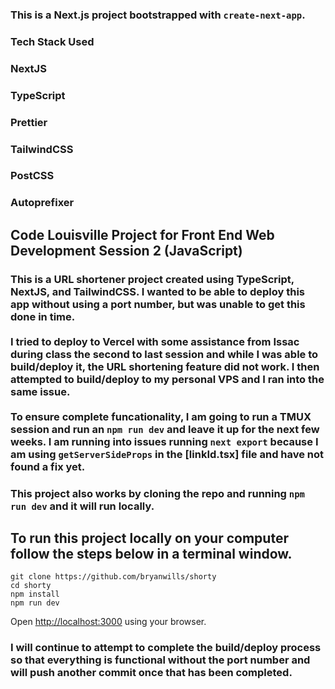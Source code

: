 ### This is a Next.js project bootstrapped with `create-next-app`.


### Tech Stack Used
### NextJS<br/>
### TypeScript<br/>
### Prettier<br/>
### TailwindCSS<br/>
### PostCSS<br/>
### Autoprefixer<br/>

## Code Louisville Project for Front End Web Development Session 2 (JavaScript)

### This is a URL shortener project created using TypeScript, NextJS, and TailwindCSS. I wanted to be able to deploy this app without using a port number, but was unable to get this done in time. <br/><br/> I tried to deploy to Vercel with some assistance from Issac during class the second to last session and while I was able to build/deploy it, the URL shortening feature did not work. I then attempted to build/deploy to my personal VPS and I ran into the same issue. <br/><br/>To ensure complete funcationality, I am going to run a TMUX session and run an `npm run dev` and leave it up for the next few weeks. I am running into issues running `next export` because I am using `getServerSideProps` in the [linkId.tsx] file and have not found a fix yet.

### This project also works by cloning the repo and running `npm run dev` and it will run locally.

## To run this project locally on your computer follow the steps below in a terminal window.

```
git clone https://github.com/bryanwills/shorty
cd shorty
npm install
npm run dev
```

Open [http://localhost:3000](http://localhost:3000) using your browser.

### I will continue to attempt to complete the build/deploy process so that everything is functional without the port number and will push another commit once that has been completed.
